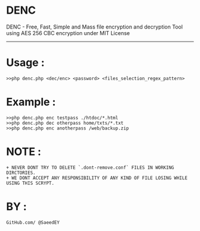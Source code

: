 # DENC
DENC - Free, Fast, Simple and Mass file encryption and decryption Tool using AES 256 CBC encryption
under MIT License
<hr>

# Usage :
	>>php denc.php <dec/enc> <password> <files_selection_regex_pattern>

# Example : 
	>>php denc.php enc testpass ./htdoc/*.html
	>>php denc.php dec otherpass home/txts/*.txt
	>>php denc.php enc anotherpass /web/backup.zip

# NOTE : 
	+ NEVER DONT TRY TO DELETE `.dont-remove.conf` FILES IN WORKING DIRCTORIES.
	+ WE DONT ACCEPT ANY RESPONSIBILITY OF ANY KIND OF FILE LOSING WHILE USING THIS SCRYPT.
# BY :
	GitHub.com/ @SaeedEY

